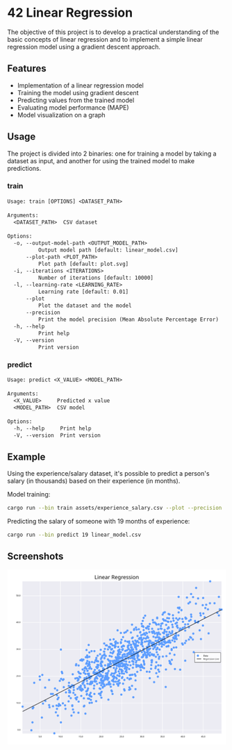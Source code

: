# 42 Linear Regression

The objective of this project is to develop a practical understanding of the basic concepts of linear regression and to
implement a simple linear regression model using a gradient descent approach.

## Features

- Implementation of a linear regression model
- Training the model using gradient descent
- Predicting values from the trained model
- Evaluating model performance (MAPE)
- Model visualization on a graph

## Usage

The project is divided into 2 binaries: one for training a model by taking a dataset as input, and another for using the
trained model to make predictions.

### train

```
Usage: train [OPTIONS] <DATASET_PATH>

Arguments:
  <DATASET_PATH>  CSV dataset

Options:
  -o, --output-model-path <OUTPUT_MODEL_PATH>
          Output model path [default: linear_model.csv]
      --plot-path <PLOT_PATH>
          Plot path [default: plot.svg]
  -i, --iterations <ITERATIONS>
          Number of iterations [default: 10000]
  -l, --learning-rate <LEARNING_RATE>
          Learning rate [default: 0.01]
      --plot
          Plot the dataset and the model
      --precision
          Print the model precision (Mean Absolute Percentage Error)
  -h, --help
          Print help
  -V, --version
          Print version
```

### predict

```
Usage: predict <X_VALUE> <MODEL_PATH>

Arguments:
  <X_VALUE>     Predicted x value
  <MODEL_PATH>  CSV model

Options:
  -h, --help     Print help
  -V, --version  Print version
```

## Example

Using the experience/salary dataset, it's possible to predict a person's salary (in thousands) based on their
experience (in months).

Model training:

```bash
cargo run --bin train assets/experience_salary.csv --plot --precision
```

Predicting the salary of someone with 19 months of experience:

```bash
cargo run --bin predict 19 linear_model.csv
```

## Screenshots

![graph](assets/salary_plot.svg)

